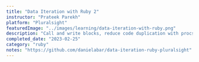 ```yaml
---
title: "Data Iteration with Ruby 2"
instructor: "Prateek Parekh"
platform: "Pluralsight"
featuredImage: "../images/learning/data-iteration-with-ruby.png"
description: "Call and write blocks, reduce code duplication with procs and lambdas, write your own modules."
completed_date: "2023-02-25"
category: "ruby"
notes: "https://github.com/danielabar/data-iteration-ruby-pluralsight"
---
```

